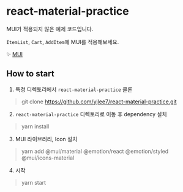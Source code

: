 # react-material-practice

MUI가 적용되지 않은 예제 코드입니다.

`ItemList`, `Cart`, `AddItem`에 MUI를 적용해보세요.

✨ [MUI](https://mui.com/)

## How to start
1. 특정 디렉토리에서 `react-material-practice` 클론
> git clone https://github.com/yjlee7/react-material-practice.git

2. `react-material-practice` 디렉토리로 이동 후 dependency 설치
> yarn install

3. MUI 라이브러리, Icon 설치
> yarn add @mui/material @emotion/react @emotion/styled @mui/icons-material

4. 시작
> yarn start
